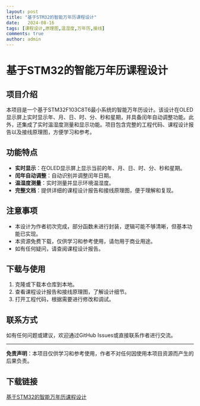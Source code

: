 ```yaml
---
layout: post
title: "基于STM32的智能万年历课程设计"
date:   2024-08-16
tags: [课程设计,原理图,温湿度,万年历,接线]
comments: true
author: admin
---
```

# 基于STM32的智能万年历课程设计

## 项目介绍

本项目是一个基于STM32F103C8T6最小系统的智能万年历设计。该设计在OLED显示屏上实时显示年、月、日、时、分、秒和星期，并具备闰年自动调整功能。此外，还集成了实时温湿度测量和显示功能。项目包含完整的工程代码、课程设计报告以及接线原理图，方便学习和参考。

## 功能特点

- **实时显示**：在OLED显示屏上显示当前的年、月、日、时、分、秒和星期。
- **闰年自动调整**：自动识别并调整闰年日期。
- **温湿度测量**：实时测量并显示环境温湿度。
- **完整文档**：提供详细的课程设计报告和接线原理图，便于理解和复现。

## 注意事项

- 本设计为作者初次完成，部分函数未进行封装，逻辑可能不够清晰，但基本功能已实现。
- 本资源免费下载，仅供学习和参考使用，请勿用于商业用途。
- 如有任何疑问，请查阅课程设计报告。

## 下载与使用

1. 克隆或下载本仓库到本地。
2. 查看课程设计报告和接线原理图，了解设计细节。
3. 打开工程代码，根据需要进行修改和调试。

## 联系方式

如有任何问题或建议，欢迎通过GitHub Issues或直接联系作者进行交流。

---

**免责声明**：本项目仅供学习和参考使用，作者不对任何因使用本项目资源而产生的后果负责。

## 下载链接

[基于STM32的智能万年历课程设计](https://pan.quark.cn/s/cb26fe2d424e)